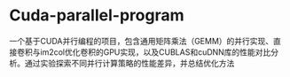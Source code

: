 # Cuda-parallel-program
一个基于CUDA并行编程的项目，包含通用矩阵乘法（GEMM）的并行实现、直接卷积与im2col优化卷积的GPU实现，以及CUBLAS和cuDNN库的性能对比分析。通过实验探索不同并行计算策略的性能差异，并总结优化方法
